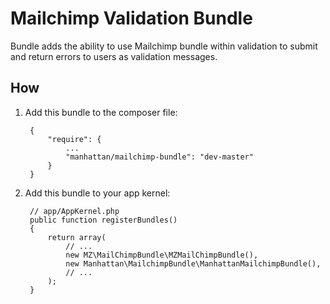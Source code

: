 # Mailchimp Validation Bundle

Bundle adds the ability to use Mailchimp bundle within validation to submit and return errors to users as validation messages.

## How
1. Add this bundle to the composer file:

        {
            "require": {
                ...
                "manhattan/mailchimp-bundle": "dev-master"
            }
        }

2. Add this bundle to your app kernel:

        // app/AppKernel.php
        public function registerBundles()
        {
            return array(
                // ...
                new MZ\MailChimpBundle\MZMailChimpBundle(),
                new Manhattan\MailchimpBundle\ManhattanMailchimpBundle(),
                // ...
            );
        }
